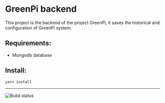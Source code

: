 # GreenPi backend

This project is the backend of the project GreenPi, it saves the historical and configuration of GreenPi system.

## Requirements:

- Mongodb database

## Install:

```bash
yarn install
```

---

![Build status](https://github.com/gabrielmdc/greenpi-backend/workflows/master-push/badge.svg)
